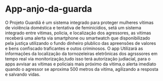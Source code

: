 # App-anjo-da-guarda
O Projeto Guardiã é um sistema integrado para proteger mulheres vítimas de violência doméstica e tentativa de feminicídios, setá um sistema integrado entre vitimas, policia, e localização dos agressores, as vitimas receberá uma alerta via smartphone ou smartwatch que disponibilizado pela justiça utilizando o fundo dinheiro plublico das apreensões de valores e bens confiscado traficantes e outos criminosos. O app Utilizará as informações da localização da tornozeleiras eletrônicas dos agrsssores em tempo real via monitorização,tudo isso terá autorização judiacial, para o apps avvisar as vítimas e policiais mais próximo da vitima,o alerta imediato quando o agressor se aproxima 500 metros da vitíma, agilizando a resposta e salvando vidas.
